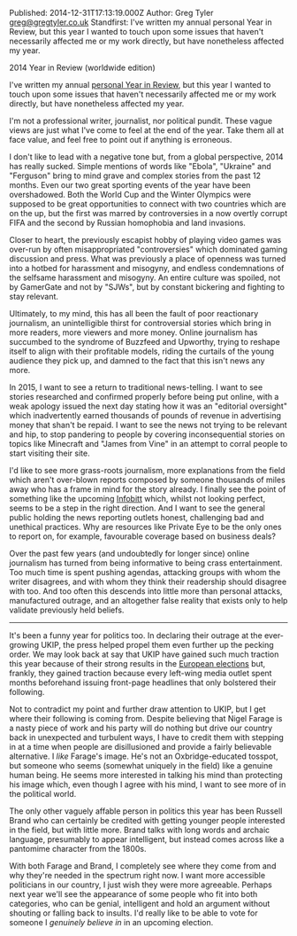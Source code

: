 Published: 2014-12-31T17:13:19.000Z
Author: Greg Tyler <greg@gregtyler.co.uk>
Standfirst: I've written my annual personal Year in Review, but this year I wanted to touch upon some issues that haven't necessarily affected me or my work directly, but have nonetheless affected my year.

2014 Year in Review (worldwide edition)

I've written my annual [personal Year in Review][1], but this year I wanted to touch upon some issues that haven't necessarily affected me or my work directly, but have nonetheless affected my year.   


I'm not a professional writer, journalist, nor political pundit. These vague views are just what I've come to feel at the end of the year. Take them all at face value, and feel free to point out if anything is erroneous.



I don't like to lead with a negative tone but, from a global perspective, 2014 has really sucked. Simple mentions of words like "Ebola", "Ukraine" and "Ferguson" bring to mind grave and complex stories from the past 12 months. Even our two great sporting events of the year have been overshadowed. Both the World Cup and the Winter Olympics were supposed to be great opportunities to connect with two countries which are on the up, but the first was marred by controversies in a now overtly corrupt FIFA and the second by Russian homophobia and land invasions.   

Closer to heart, the previously escapist hobby of playing video games was over-run by often misappropriated "controversies" which dominated gaming discussion and press. What was previously a place of openness was turned into a hotbed for harassment and misogyny, and endless condemnations of the selfsame harassment and misogyny. An entire culture was spoiled, not by GamerGate and not by "SJWs", but by constant bickering and fighting to stay relevant.   

Ultimately, to my mind, this has all been the fault of poor reactionary journalism, an unintelligible thirst for controversial stories which bring in more readers, more viewers and more money. Online journalism has succumbed to the syndrome of Buzzfeed and Upworthy, trying to reshape itself to align with their profitable models, riding the curtails of the young audience they pick up, and damned to the fact that this isn't news any more.   

In 2015, I want to see a return to traditional news-telling. I want to see stories researched and confirmed properly before being put online, with a weak apology issued the next day stating how it was an "editorial oversight" which inadvertently earned thousands of pounds of revenue in advertising money that shan't be repaid. I want to see the news not trying to be relevant and hip, to stop pandering to people by covering inconsequential stories on topics like Minecraft and "James from Vine" in an attempt to corral people to start visiting their site.   

I'd like to see more grass-roots journalism, more explanations from the field which aren't over-blown reports composed by someone thousands of miles away who has a frame in mind for the story already. I finally see the point of something like the upcoming [Infobitt][2] which, whilst not looking perfect, seems to be a step in the right direction. And I want to see the general public holding the news reporting outlets honest, challenging bad and unethical practices. Why are resources like Private Eye to be the only ones to report on, for example, favourable coverage based on business deals?   

Over the past few years (and undoubtedly for longer since) online journalism has turned from being informative to being crass entertainment. Too much time is spent pushing agendas, attacking groups with whom the writer disagrees, and with whom they think their readership should disagree with too. And too often this descends into little more than personal attacks, manufactured outrage, and an altogether false reality that exists only to help validate previously held beliefs.   


* * *



It's been a funny year for politics too. In declaring their outrage at the ever-growing UKIP, the press helped propel them even further up the pecking order. We may look back at say that UKIP have gained such much traction this year because of their strong results in the [European elections][3] but, frankly, they gained traction because every left-wing media outlet spent months beforehand issuing front-page headlines that only bolstered their following.   

Not to contradict my point and further draw attention to UKIP, but I get where their following is coming from. Despite believing that Nigel Farage is a nasty piece of work and his party will do nothing but drive our country back in unexpected and turbulent ways, I have to credit them with stepping in at a time when people are disillusioned and provide a fairly believable alternative. I _like_ Farage's image. He's not an Oxbridge-educated tosspot, but someone who seems (somewhat uniquely in the field) like a genuine human being. He seems more interested in talking his mind than protecting his image which, even though I agree with his mind, I want to see more of in the political world.   

The only other vaguely affable person in politics this year has been Russell Brand who can certainly be credited with getting younger people interested in the field, but with little more. Brand talks with long words and archaic language, presumably to appear intelligent, but instead comes across like a pantomime character from the 1800s.   

With both Farage and Brand, I completely see where they come from and why they're needed in the spectrum right now. I want more accessible politicians in our country, I just wish they were more agreeable. Perhaps next year we'll see the appearance of some people who fit into both categories, who can be genial, intelligent and hold an argument without shouting or falling back to insults. I'd really like to be able to vote for someone I _genuinely believe in_ in an upcoming election.

[1]: https://gregtyler.co.uk/2014-year-in-review/
[2]: http://www.infobitt.com/
[3]: http://en.wikipedia.org/wiki/European_Parliament_election,_2014_(United_Kingdom)
